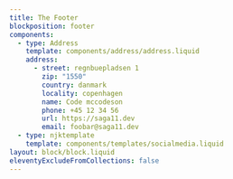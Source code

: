 ```yaml
---
title: The Footer
blockposition: footer
components:
  - type: Address
    template: components/address/address.liquid
    address:
      - street: regnbuepladsen 1
        zip: "1550"
        country: danmark
        locality: copenhagen
        name: Code mccodeson
        phone: +45 12 34 56
        url: https://saga11.dev
        email: foobar@saga11.dev
  - type: njktemplate
    template: components/templates/socialmedia.liquid
layout: block/block.liquid
eleventyExcludeFromCollections: false
---
```

